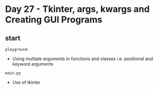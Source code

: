 # Day 27 - Tkinter, args, kwargs and Creating GUI Programs

## start
`playground`
- Using multiple arguments in functions and classes i.e. positional and keyword arguments

`main.py` 
- Use of tkinter

